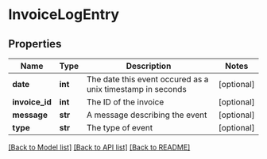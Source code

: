 # InvoiceLogEntry

## Properties
Name | Type | Description | Notes
------------ | ------------- | ------------- | -------------
**date** | **int** | The date this event occured as a unix timestamp in seconds | [optional] 
**invoice_id** | **int** | The ID of the invoice | [optional] 
**message** | **str** | A message describing the event | [optional] 
**type** | **str** | The type of event | [optional] 

[[Back to Model list]](../README.md#documentation-for-models) [[Back to API list]](../README.md#documentation-for-api-endpoints) [[Back to README]](../README.md)


